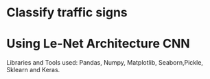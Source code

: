 ﻿# Classify traffic signs 
# Using Le-Net Architecture CNN
Libraries and Tools used: Pandas, Numpy, Matplotlib, Seaborn,Pickle, Sklearn and Keras.
